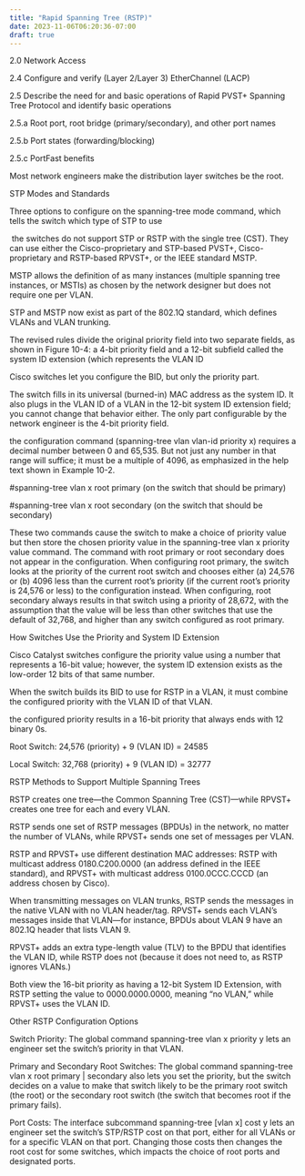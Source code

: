 ```yaml
---
title: "Rapid Spanning Tree (RSTP)"
date: 2023-11-06T06:20:36-07:00
draft: true
---
```


2.0 Network Access

2.4 Configure and verify (Layer 2/Layer 3) EtherChannel (LACP)

2.5 Describe the need for and basic operations of Rapid PVST+ Spanning Tree Protocol and identify basic operations

2.5.a Root port, root bridge (primary/secondary), and other port names

2.5.b Port states (forwarding/blocking)

2.5.c PortFast benefits

Most network engineers make the distribution layer switches be the root.

STP Modes and Standards

Three options to configure on the spanning-tree mode command, which tells the switch which type of STP to use

 the switches do not support STP or RSTP with the single tree (CST). They can use either the Cisco-proprietary and STP-based PVST+, Cisco-proprietary and RSTP-based RPVST+, or the IEEE standard MSTP.


MSTP allows the definition of as many instances (multiple spanning tree instances, or MSTIs) as chosen by the network designer but does not require one per VLAN.


STP and MSTP now exist as part of the 802.1Q standard, which defines VLANs and VLAN trunking.

The revised rules divide the original priority field into two separate fields, as shown in Figure 10-4: a 4-bit priority field and a 12-bit subfield called the system ID extension (which represents the VLAN ID


Cisco switches let you configure the BID, but only the priority part.

The switch fills in its universal (burned-in) MAC address as the system ID. It also plugs in the VLAN ID of a VLAN in the 12-bit system ID extension field; you cannot change that behavior either. The only part configurable by the network engineer is the 4-bit priority field.

the configuration command (spanning-tree vlan vlan-id priority x) requires a decimal number between 0 and 65,535. But not just any number in that range will suffice; it must be a multiple of 4096, as emphasized in the help text shown in Example 10-2.


#spanning-tree vlan x root primary (on the switch that should be primary)

#spanning-tree vlan x root secondary (on the switch that should be secondary)

These two commands cause the switch to make a choice of priority value but then store the chosen priority value in the spanning-tree vlan x priority value command. The command with root primary or root secondary does not appear in the configuration. When configuring root primary, the switch looks at the priority of the current root switch and chooses either (a) 24,576 or (b) 4096 less than the current root’s priority (if the current root’s priority is 24,576 or less) to the configuration instead. When configuring, root secondary always results in that switch using a priority of 28,672, with the assumption that the value will be less than other switches that use the default of 32,768, and higher than any switch configured as root primary.

How Switches Use the Priority and System ID Extension

Cisco Catalyst switches configure the priority value using a number that represents a 16-bit value; however, the system ID extension exists as the low-order 12 bits of that same number.

When the switch builds its BID to use for RSTP in a VLAN, it must combine the configured priority with the VLAN ID of that VLAN.

the configured priority results in a 16-bit priority that always ends with 12 binary 0s.


Root Switch: 24,576 (priority) + 9 (VLAN ID) = 24585

Local Switch: 32,768 (priority) + 9 (VLAN ID) = 32777


RSTP Methods to Support Multiple Spanning Trees

RSTP creates one tree—the Common Spanning Tree (CST)—while RPVST+ creates one tree for each and every VLAN.

RSTP sends one set of RSTP messages (BPDUs) in the network, no matter the number of VLANs, while RPVST+ sends one set of messages per VLAN.

RSTP and RPVST+ use different destination MAC addresses: RSTP with multicast address 0180.C200.0000 (an address defined in the IEEE standard), and RPVST+ with multicast address 0100.0CCC.CCCD (an address chosen by Cisco).

When transmitting messages on VLAN trunks, RSTP sends the messages in the native VLAN with no VLAN header/tag. RPVST+ sends each VLAN’s messages inside that VLAN—for instance, BPDUs about VLAN 9 have an 802.1Q header that lists VLAN 9.

RPVST+ adds an extra type-length value (TLV) to the BPDU that identifies the VLAN ID, while RSTP does not (because it does not need to, as RSTP ignores VLANs.)

Both view the 16-bit priority as having a 12-bit System ID Extension, with RSTP setting the value to 0000.0000.0000, meaning “no VLAN,” while RPVST+ uses the VLAN ID.

Other RSTP Configuration Options

Switch Priority: The global command spanning-tree vlan x priority y lets an engineer set the switch’s priority in that VLAN.

Primary and Secondary Root Switches: The global command spanning-tree vlan x root primary | secondary also lets you set the priority, but the switch decides on a value to make that switch likely to be the primary root switch (the root) or the secondary root switch (the switch that becomes root if the primary fails).

Port Costs: The interface subcommand spanning-tree [vlan x] cost y lets an engineer set the switch’s STP/RSTP cost on that port, either for all VLANs or for a specific VLAN on that port. Changing those costs then changes the root cost for some switches, which impacts the choice of root ports and designated ports.

